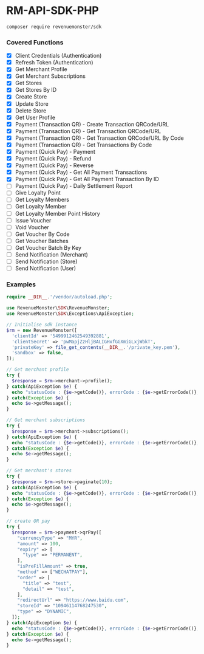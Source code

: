 # RM-API-SDK-PHP

```bash
composer require revenuemonster/sdk
```

### Covered Functions

- [x] Client Credentials (Authentication)
- [x] Refresh Token (Authentication)
- [x] Get Merchant Profile
- [x] Get Merchant Subscriptions
- [x] Get Stores
- [x] Get Stores By ID
- [x] Create Store
- [x] Update Store
- [x] Delete Store
- [x] Get User Profile
- [x] Payment (Transaction QR) - Create Transaction QRCode/URL
- [x] Payment (Transaction QR) - Get Transaction QRCode/URL
- [x] Payment (Transaction QR) - Get Transaction QRCode/URL By Code
- [x] Payment (Transaction QR) - Get Transactions By Code
- [x] Payment (Quick Pay) - Payment
- [x] Payment (Quick Pay) - Refund
- [x] Payment (Quick Pay) - Reverse
- [x] Payment (Quick Pay) - Get All Payment Transactions
- [x] Payment (Quick Pay) - Get All Payment Transaction By ID
- [ ] Payment (Quick Pay) - Daily Settlement Report
- [ ] Give Loyalty Point
- [ ] Get Loyalty Members
- [ ] Get Loyalty Member
- [ ] Get Loyalty Member Point History
- [ ] Issue Voucher
- [ ] Void Voucher
- [ ] Get Voucher By Code
- [ ] Get Voucher Batches
- [ ] Get Voucher Batch By Key
- [ ] Send Notification (Merchant)
- [ ] Send Notification (Store)
- [ ] Send Notification (User)

### Examples

```php
require __DIR__.'/vendor/autoload.php';

use RevenueMonster\SDK\RevenueMonster;
use RevenueMonster\SDK\Exceptions\ApiException;

// Initialise sdk instance
$rm = new RevenueMonster([
  'clientId' => '5499912462549392881',
  'clientSecret' => 'pwMapjZzHljBALIGHxfGGXmiGLxjWbkT',
  'privateKey' => file_get_contents(__DIR__.'/private_key.pem'),
  'sandbox' => false,
]);

// Get merchant profile
try {
  $response = $rm->merchant->profile();
} catch(ApiException $e) {
  echo "statusCode : {$e->getCode()}, errorCode : {$e->getErrorCode()}, errorMessage : {$e->getMessage()}";
} catch(Exception $e) {
  echo $e->getMessage();
}

// Get merchant subscriptions
try {
  $response = $rm->merchant->subscriptions();
} catch(ApiException $e) {
  echo "statusCode : {$e->getCode()}, errorCode : {$e->getErrorCode()}, errorMessage : {$e->getMessage()}";
} catch(Exception $e) {
  echo $e->getMessage();
}

// Get merchant's stores
try {
  $response = $rm->store->paginate(10);
} catch(ApiException $e) {
  echo "statusCode : {$e->getCode()}, errorCode : {$e->getErrorCode()}, errorMessage : {$e->getMessage()}";
} catch(Exception $e) {
  echo $e->getMessage();
}

// create QR pay
try {
  $response = $rm->payment->qrPay([
    "currencyType" => "MYR",
    "amount" => 100,
    "expiry" => [
      "type" => "PERMANENT",
    ],
    "isPreFillAmount" => true,
    "method" => ["WECHATPAY"],
    "order" => [
      "title" => "test",
      "detail" => "test",
    ],
    "redirectUrl" => "https://www.baidu.com",
    "storeId" => "10946114768247530",
    "type" => "DYNAMIC",
  ]);
} catch(ApiException $e) {
  echo "statusCode : {$e->getCode()}, errorCode : {$e->getErrorCode()}, errorMessage : {$e->getMessage()}";
} catch(Exception $e) {
  echo $e->getMessage();
}

```
